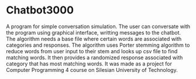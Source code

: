 # Chatbot3000

A program for simple conversation simulation.
The user can conversate with the program using graphical interface, writting
messages to the chatbot.
The algorithm needs a base file where certain words are associated
with categories and responses.
The algorithm uses Porter stemming algorithm to reduce words from user input to
their stem and looks up csv file to find matching words. It then provides
a randomized response associated with category that has most matching words.
It was made as a project for Computer Programming 4 course 
on Silesian University of Technology.
